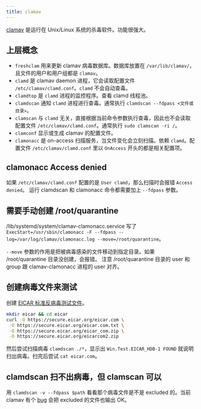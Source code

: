 ```yaml
---
title: clamav
---
```



[clamav](https://www.clamav.net/) 是运行在 Unix/Linux 系统的杀毒软件。功能很强大。

## 上层概念

- `freshclam` 用来更新 clamav 病毒数据库。数据库放置在 `/var/lib/clamav/`，且文件的用户和用户组都是 `clamav`。
- `clamd` 是 clamav daemon 进程，它会读取配置文件 `/etc/clamav/clamd.conf`。`clamd` 不会自动查毒。
- `clamdtop` 是 `clamd` 进程的监控程序。查看 clamd 线程池。
- `clamdscan` 通知 `clamd` 进程进行查毒。通常执行 `clamdscan --fdpass <文件或目录>`。
- `clamscan` 与 `clamd` 无关，直接根据当前命令参数执行查毒，因此也不会读取配置文件 `/etc/clamav/clamd.conf`。通常执行 `sudo clamscan -ri /`。
- `clamconf` 显示或生成 clamav 的配置文件。
- `clamonacc` 是 on-access 扫描服务，当文件变化会立刻扫描。依赖 `clamd`。配置文件 `/etc/clamav/clamd.conf` 里以 `OnAccess` 开头的都是相关配置项。

## clamonacc Access denied

如果 `/etc/clamav/clamd.conf` 配置的是 `User clamd`，那么扫描时会报错 `Access denied`。
运行 clamdscan 和 clamonacc 命令都需要加上 `--fdpass` 参数。

## 需要手动创建 /root/quarantine

/lib/systemd/system/clamav-clamonacc.service 写了 `ExecStart=/usr/sbin/clamonacc -F --fdpass --log=/var/log/clamav/clamonacc.log --move=/root/quarantine`。

`--move` 参数的作用是把被病毒感染的文件移动到指定目录。如果 /root/quarantine 目录没创建，会报错。
注意 /root/quarantine 目录的 user 和 group 跟 clamav-clamonacc 进程的 user 对齐。

## 创建病毒文件来测试

创建 [EICAR 标准反病毒测试文件](https://www.eicar.org/download-anti-malware-testfile/)。

```sh
mkdir eicar && cd eicar
curl -O https://secure.eicar.org/eicar.com \
 -O https://secure.eicar.org/eicar.com.txt \
 -O https://secure.eicar.org/eicar_com.zip \
 -O https://secure.eicar.org/eicarcom2.zip
```

然后尝试扫描病毒 `clamdscan ./*`，显示出 `Win.Test.EICAR_HDB-1 FOUND` 就说明扫出病毒。扫完后尝试 `cat eicar.com`。

## clamdscan 扫不出病毒，但 clamscan 可以

用 `clamdscan -v --fdpass $path` 看看那个病毒文件是不是 excluded 的。当前 clamav 有个 [bug](https://github.com/Cisco-Talos/clamav/issues/940) 会把 excluded 的文件也输出 OK。
